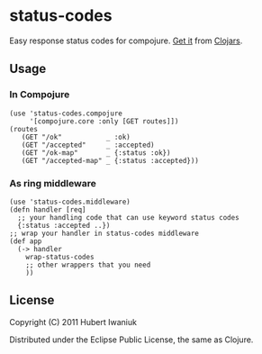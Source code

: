 # status-codes

Easy response status codes for compojure.
[Get it](http://clojars.org/status-codes) from
[Clojars](http://clojars.org).

## Usage

### In Compojure

    (use 'status-codes.compojure
         '[compojure.core :only [GET routes]])
    (routes
       (GET "/ok"           _ :ok)
       (GET "/accepted"     _ :accepted)
       (GET "/ok-map"       _ {:status :ok})
       (GET "/accepted-map" _ {:status :accepted}))

### As ring middleware

    (use 'status-codes.middleware)
    (defn handler [req]
      ;; your handling code that can use keyword status codes
      {:status :accepted ..})
    ;; wrap your handler in status-codes middleware
    (def app
      (-> handler
        wrap-status-codes
        ;; other wrappers that you need
        ))

## License

Copyright (C) 2011 Hubert Iwaniuk

Distributed under the Eclipse Public License, the same as Clojure.
